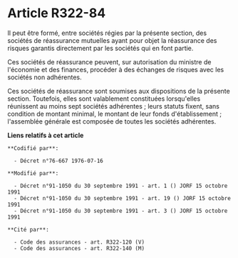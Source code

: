 # Article R322-84

Il peut être formé, entre sociétés régies par la présente section, des sociétés de réassurance mutuelles ayant pour objet la
réassurance des risques garantis directement par les sociétés qui en font partie.

Ces sociétés de réassurance peuvent, sur autorisation du ministre de l'économie et des finances, procéder à des échanges de
risques avec les sociétés non adhérentes.

Ces sociétés de réassurance sont soumises aux dispositions de la présente section. Toutefois, elles sont valablement
constituées lorsqu'elles réunissent au moins sept sociétés adhérentes ; leurs statuts fixent, sans condition de montant
minimal, le montant de leur fonds d'établissement ; l'assemblée générale est composée de toutes les sociétés adhérentes.

**Liens relatifs à cet article**

	**Codifié par**:

	  - Décret n°76-667 1976-07-16

	**Modifié par**:

	  - Décret n°91-1050 du 30 septembre 1991 - art. 1 () JORF 15 octobre 1991
	  - Décret n°91-1050 du 30 septembre 1991 - art. 19 () JORF 15 octobre 1991
	  - Décret n°91-1050 du 30 septembre 1991 - art. 3 () JORF 15 octobre 1991

	**Cité par**:

	  - Code des assurances - art. R322-120 (V)
	  - Code des assurances - art. R322-140 (M)
